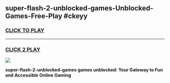 
## super-flash-2-unblocked-games-Unblocked-Games-Free-Play #ckeyy
<h3>
<a href="https://us.freeplayer.one?title=super-flash-2-unblocked-games&ref=9M">CLICK TO PLAY</a></h3>
<hr>

<h3>
<a href="https://us.freeplayer.one?title=super-flash-2-unblocked-games&ref=9M">CLICK 2 PLAY</a>
  
</h3>

<a href="https://us.freeplayer.one?title=super-flash-2-unblocked-games&ref=9M"><img src="https://clearcache.store/games.png"></a>


**super-flash-2-unblocked-games games unblocked: Your Gateway to Fun and Accessible Online Gaming**
